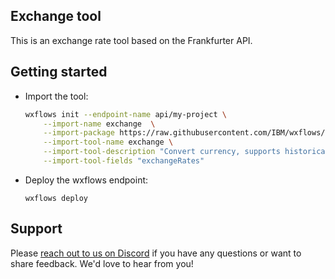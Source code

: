 ## Exchange tool

This is an exchange rate tool based on the Frankfurter API.

## Getting started

- Import the tool:

    ```bash
    wxflows init --endpoint-name api/my-project \
        --import-name exchange  \
        --import-package https://raw.githubusercontent.com/IBM/wxflows/refs/heads/main/tools/exchange.zip \
        --import-tool-name exchange \
        --import-tool-description "Convert currency, supports historical rates. Provide dates in the format YYYY-MM-DD" \
        --import-tool-fields "exchangeRates"
    ```

- Deploy the wxflows endpoint:

    ```
    wxflows deploy
    ```

## Support

Please [reach out to us on Discord](https://ibm.biz/wxflows-discord) if you have any questions or want to share feedback. We'd love to hear from you!
